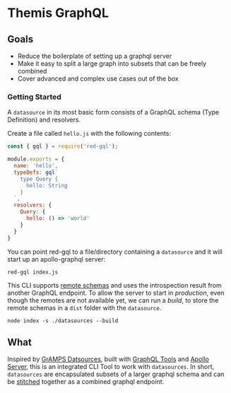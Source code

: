 # Themis GraphQL

## Goals
- Reduce the boilerplate of setting up a graphql server
- Make it easy to split a large graph into subsets that can be freely combined
- Cover advanced and complex use cases out of the box

### Getting Started
A `datasource` in its most basic form consists of a GraphQL schema (Type Definition) and resolvers.

Create a file called `hello.js` with the following contents:
```js
const { gql } = require('red-gql');

module.exports = {
  name: 'hello',
  typeDefs: gql`
    type Query {
      hello: String
    }
  `,
  resolvers: {
    Query: {
      hello: () => 'world'
    }
  }
}
```

You can point red-gql to a file/directory containing a `datasource` and it will start up an apollo-graphql server:
```
red-gql index.js
```

This CLI supports [remote schemas](https://www.apollographql.com/docs/graphql-tools/remote-schemas.html) and uses the introspection result from another GraphQL endpoint. To allow the server to start in _production_, even though the remotes are not available yet, we can run a _build_, to store the remote schemas in a `dist` folder with the `datasource`.
```
node index -s ./datasources --build
```

## What
Inspired by [GrAMPS Datsources](https://gramps.js.org/data-source/data-source-overview/), built with [GraphQL Tools](https://github.com/apollographql/graphql-tools) and [Apollo Server](https://github.com/apollographql/apollo-server), this is an integrated CLI Tool to work with `datasources`. In short, `datasources` are encapsulated subsets of a larger graphql schema and can be [stitched](https://www.apollographql.com/docs/graphql-tools/schema-stitching.html) together as a combined graphql endpoint.
